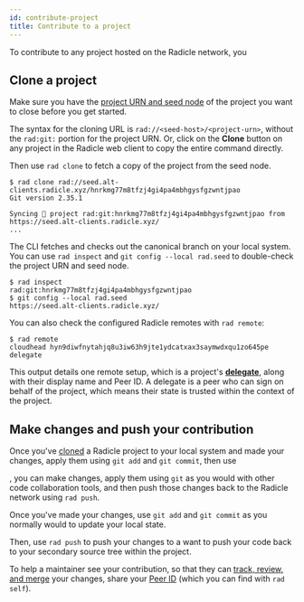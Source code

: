 ```yaml
---
id: contribute-project
title: Contribute to a project
---
```


To contribute to any project hosted on the Radicle network, you 

## Clone a project

Make sure you have the [project URN and seed node](using-radicle/discover-project.md) of the project you want to
close before you get started.

The syntax for the cloning URL is `rad://<seed-host>/<project-urn>`, without the `rad:git:` portion for the project URN.
Or, click on the **Clone** button on any project in the Radicle web client to copy the entire command directly.

Then use `rad clone` to fetch a copy of the project from the seed node.

```
$ rad clone rad://seed.alt-clients.radicle.xyz/hnrkmg77m8tfzj4gi4pa4mbhgysfgzwntjpao
Git version 2.35.1

Syncing 🌱 project rad:git:hnrkmg77m8tfzj4gi4pa4mbhgysfgzwntjpao from https://seed.alt-clients.radicle.xyz/
...
```

The CLI fetches and checks out the canonical branch on your local system. You can use `rad inspect` and `git config
--local rad.seed` to double-check the project URN and seed node.

```
$ rad inspect
rad:git:hnrkmg77m8tfzj4gi4pa4mbhgysfgzwntjpao
$ git config --local rad.seed
https://seed.alt-clients.radicle.xyz/
```

You can also check the configured Radicle remotes with `rad remote`:

```
$ rad remote
cloudhead hyn9diwfnytahjq8u3iw63h9jte1ydcatxax3saymwdxqu1zo645pe delegate
```

This output details one remote setup, which is a project's [**delegate**](understanding-radicle/glossary.md#delegate), along with their display name and Peer ID.
A delegate is a peer who can sign on behalf of the project, which means their state is trusted within the context of the
project.

## Make changes and push your contribution

Once you've [cloned](using-radicle/contribute-project.md) a Radicle project to your local system and made your changes, apply them using `git add` and `git commit`, then use 


, you can make changes, apply them
using `git` as you would with other code collaboration tools, and then push those changes back to the Radicle network
using `rad push`.

Once you've made your changes, use `git add` and `git commit` as you normally would to update your local state.

Then, use `rad push` to push your changes to a want to push your code back to your secondary source tree within the
project.

To help a maintainer see your contribution, so that they can [track, review, and merge](using-radicle/track-review-merge.md)
your changes, share your [Peer ID](understanding-radicle/glossary.md#peer-id) (which you can find with `rad self`).
